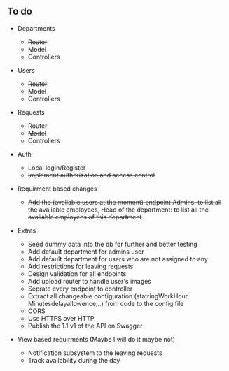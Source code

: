 ## To do

- Departments
  - ~~Router~~
  - ~~Model~~
  - Controllers
- Users
  - ~~Router~~
  - ~~Model~~
  - Controllers
- Requests

  - ~~Router~~
  - ~~Model~~
  - Controllers

- Auth

  - ~~Local logIn/Register~~
  - ~~Implement authorization and access control~~

- Requirment based changes

  - ~~Add the (avaliable users at the moment) endpoint
    Admins: to list all the avaliable employees,
    Head of the department: to list all the avaliable employees of this department~~

- Extras

  - Seed dummy data into the db for further and better testing
  - Add default department for admins user
  - Add default department for users who are not assigned to any
  - Add restrictions for leaving requests
  - Design validation for all endpoints
  - Add upload router to handle user's images
  - Seprate every endpoint to controller
  - Extract all changeable configuration (statringWorkHour, Minutesdelayallowence,..) from code to the config file
  - CORS
  - Use HTTPS over HTTP
  - Publish the 1.1 v1 of the API on Swagger

- View based requirments (Maybe I will do it maybe not)
  - Notification subsystem to the leaving requests
  - Track availability during the day

